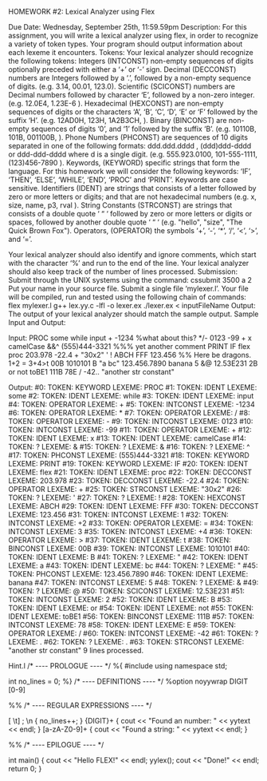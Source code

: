 HOMEWORK #2:
Lexical Analyzer using Flex 

Due Date:  Wednesday, September 25th, 11:59.59pm
Description:
For this assignment, you will write a lexical analyzer using flex, in order to recognize a variety of token types. Your program should output information about each lexeme it encounters. 
Tokens: 
Your lexical analyzer should recognize the following tokens: 
Integers (INTCONST) non-empty sequences of digits optionally preceded with either a ‘+’ or ‘-’ sign.
Decimal (DECCONST) numbers are Integers followed by a ‘.’, followed by a non-empty sequence of digits. (e.g. 3.14, 00.01, 123.0).
Scientific (SCICONST) numbers are Decimal numbers followed by character ‘E’, followed by a non-zero integer. (e.g. 12.0E4, 1.23E-6 ).
Hexadecimal (HEXCONST) are non-empty sequences of digits or the characters ‘A’, ‘B’, ‘C’, ‘D’, ‘E’ or ‘F’ followed by the suffix ‘H’. (e.g. 12AD0H, 123H, 1A2B3CH, ).
Binary (BINCONST) are non-empty sequences of digits ‘0’, and ‘1’ followed by the suffix ‘B’. (e.g. 10110B, 101B, 001100B, ).
Phone Numbers (PHCONST) are sequences of 10 digits separated in one of the following formats: ddd.ddd.dddd , (ddd)ddd-dddd or ddd-ddd-dddd where d is a single digit. (e.g. 555.923.0100,  101-555-1111,  (123)456-7890 ).
Keywords, (KEYWORD) specific strings that form the language. For this homework we will consider the following keywords: ‘IF’, ‘THEN’, ‘ELSE’, ‘WHILE’, ‘END’, ‘PROC’   and ‘PRINT’. Keywords are case sensitive.
Identifiers (IDENT) are strings that consists of a letter followed by zero or more letters or digits; and that are not hexadecimal numbers (e.g. x, size, name, p3, rval ).
String Constants (STRCONST) are strings that consists of a double quote ‘ “ ‘ followed by zero or more letters or digits or spaces, followed by another double quote ‘ “ ‘ (e.g. "hello", "size",  "The Quick Brown Fox").
Operators, (OPERATOR) the symbols ‘+’, ‘-’, ‘*’, ‘/’, ‘<’, ‘>’, and ‘=’.

Your lexical analyzer should also identify and ignore comments, which start with the character ‘%’ and run to the end of the line. Your lexical analyzer should also keep track of the number of lines processed.
Submission:
Submit through the UNIX systems using the command:
cssubmit 3500 a 2
Put your name in your source file. Submit a single file ‘mylexer.l’. Your file will be compiled, run and tested using the following chain of commands:
	flex mylexer.l
	g++ lex.yy.c -lfl -o lexer.ex
	./lexer.ex < inputFileName
Output:
The output of your lexical analyzer should match the sample output.
Sample Input and Output:

Input:
PROC some while input + -1234 %what about this?
*/- 0123 -99 + x camelCase &&^ (555)444-3321
%%% yet another comment
PRINT IF flex proc 203.978 -22.4 + "30x2" ' !
ABCH FFF  123.456   %% Here be dragons.
1+2 = 3+4>t 00B 1010101 B "a
bc" 123.456.7890 banana
5 &@ 12.53E231 2B or not toBE1 111B
78E / -42.. "another str constant"




Output:
#0: TOKEN: KEYWORD    LEXEME: PROC
#1: TOKEN: IDENT      LEXEME: some
#2: TOKEN: IDENT      LEXEME: while
#3: TOKEN: IDENT      LEXEME: input
#4: TOKEN: OPERATOR   LEXEME: +
#5: TOKEN: INTCONST   LEXEME: -1234
#6: TOKEN: OPERATOR   LEXEME: *
#7: TOKEN: OPERATOR   LEXEME: /
#8: TOKEN: OPERATOR   LEXEME: -
#9: TOKEN: INTCONST   LEXEME: 0123
#10: TOKEN: INTCONST   LEXEME: -99
#11: TOKEN: OPERATOR   LEXEME: +
#12: TOKEN: IDENT      LEXEME: x
#13: TOKEN: IDENT      LEXEME: camelCase
#14: TOKEN: ?          LEXEME: &
#15: TOKEN: ?          LEXEME: &
#16: TOKEN: ?          LEXEME: ^
#17: TOKEN: PHCONST    LEXEME: (555)444-3321
#18: TOKEN: KEYWORD    LEXEME: PRINT
#19: TOKEN: KEYWORD    LEXEME: IF
#20: TOKEN: IDENT      LEXEME: flex
#21: TOKEN: IDENT      LEXEME: proc
#22: TOKEN: DECCONST   LEXEME: 203.978
#23: TOKEN: DECCONST   LEXEME: -22.4
#24: TOKEN: OPERATOR   LEXEME: +
#25: TOKEN: STRCONST   LEXEME: "30x2"
#26: TOKEN: ?          LEXEME: '
#27: TOKEN: ?          LEXEME: !
#28: TOKEN: HEXCONST   LEXEME: ABCH
#29: TOKEN: IDENT      LEXEME: FFF
#30: TOKEN: DECCONST   LEXEME: 123.456
#31: TOKEN: INTCONST   LEXEME: 1
#32: TOKEN: INTCONST   LEXEME: +2
#33: TOKEN: OPERATOR   LEXEME: =
#34: TOKEN: INTCONST   LEXEME: 3
#35: TOKEN: INTCONST   LEXEME: +4
#36: TOKEN: OPERATOR   LEXEME: >
#37: TOKEN: IDENT      LEXEME: t
#38: TOKEN: BINCONST   LEXEME: 00B
#39: TOKEN: INTCONST   LEXEME: 1010101
#40: TOKEN: IDENT      LEXEME: B
#41: TOKEN: ?          LEXEME: "
#42: TOKEN: IDENT      LEXEME: a
#43: TOKEN: IDENT      LEXEME: bc
#44: TOKEN: ?          LEXEME: "
#45: TOKEN: PHCONST    LEXEME: 123.456.7890
#46: TOKEN: IDENT      LEXEME: banana
#47: TOKEN: INTCONST   LEXEME: 5
#48: TOKEN: ?          LEXEME: &
#49: TOKEN: ?          LEXEME: @
#50: TOKEN: SCICONST   LEXEME: 12.53E231
#51: TOKEN: INTCONST   LEXEME: 2
#52: TOKEN: IDENT      LEXEME: B
#53: TOKEN: IDENT      LEXEME: or
#54: TOKEN: IDENT      LEXEME: not
#55: TOKEN: IDENT      LEXEME: toBE1
#56: TOKEN: BINCONST   LEXEME: 111B
#57: TOKEN: INTCONST   LEXEME: 78
#58: TOKEN: IDENT      LEXEME: E
#59: TOKEN: OPERATOR   LEXEME: /
#60: TOKEN: INTCONST   LEXEME: -42
#61: TOKEN: ?          LEXEME: .
#62: TOKEN: ?          LEXEME: .
#63: TOKEN: STRCONST   LEXEME: "another str constant"
9 lines processed.






Hint.l
		               /* ---- PROLOGUE ---- */
%{
#include <iostream>
using namespace std;

int no_lines = 0;
%}
		              /* ---- DEFINITIONS ---- */
%option noyywrap
DIGIT		[0-9]

%%  		              /* ---- REGULAR EXPRESSIONS ---- */

[ \t]           ;
\n              { no_lines++; }
{DIGIT}+        { cout << "Found an number: " << yytext << endl; }
[a-zA-Z0-9]+    { cout << "Found a string: " << yytext << endl; }

%%  		              /* ---- EPILOGUE ---- */

int main()
{
    cout << "Hello FLEX!" << endl;
    yylex();
    cout << "Done!" << endl;
    return 0;
}

